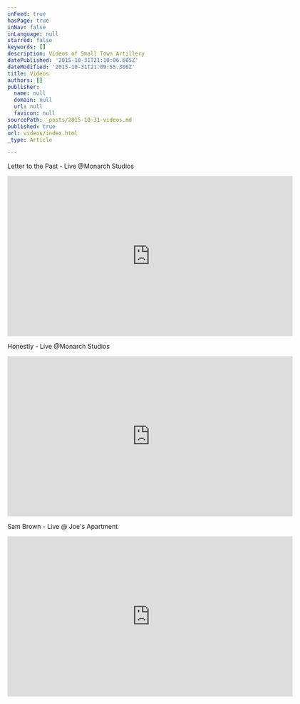```yaml
---
inFeed: true
hasPage: true
inNav: false
inLanguage: null
starred: false
keywords: []
description: Videos of Small Town Artillery
datePublished: '2015-10-31T21:10:06.605Z'
dateModified: '2015-10-31T21:09:55.306Z'
title: Videos
authors: []
publisher:
  name: null
  domain: null
  url: null
  favicon: null
sourcePath: _posts/2015-10-31-videos.md
published: true
url: videos/index.html
_type: Article

---
```

Letter to the Past - Live @Monarch Studios

<iframe width="640" height="360" src="https://www.youtube.com/embed/bB-a2tIrpPw" frameborder="0" allowfullscreen="" style=""></iframe>

Honestly - Live @Monarch Studios

<iframe width="640" height="360" src="https://www.youtube.com/embed/sCkKi4TweUU" frameborder="0" allowfullscreen="" style=""></iframe>

Sam Brown - Live @ Joe's Apartment

<iframe width="640" height="360" src="https://www.youtube.com/embed/sP3TPxFw0YE" frameborder="0" allowfullscreen="allowfullscreen" style=""></iframe>